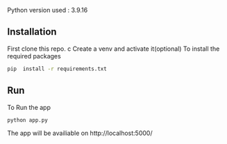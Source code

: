 Python version used : 3.9.16

## Installation
First clone this repo. c
Create a venv and activate it(optional)
To install the required packages
```bash
pip  install -r requirements.txt
```
## Run
To Run the app
```bash
python app.py
```
The app will be availiable on http://localhost:5000/